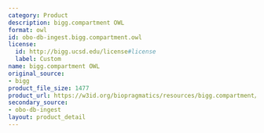 ```yaml
---
category: Product
description: bigg.compartment OWL
format: owl
id: obo-db-ingest.bigg.compartment.owl
license:
  id: http://bigg.ucsd.edu/license#license
  label: Custom
name: bigg.compartment OWL
original_source:
- bigg
product_file_size: 1477
product_url: https://w3id.org/biopragmatics/resources/bigg.compartment/bigg.compartment.owl
secondary_source:
- obo-db-ingest
layout: product_detail
---
```


